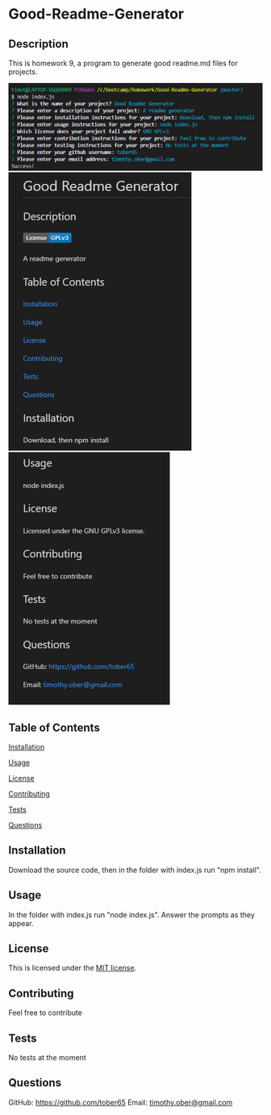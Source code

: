 # Good-Readme-Generator

## Description 
This is homework 9, a program to generate good readme.md files for projects.

<img src="./assets/command_line.png">
<img src="./assets/readme_pt1.png">
<img src="./assets/readme_pt2.png">

## Table of Contents 
[Installation](#installation)

[Usage](#usage)

[License](#license)

[Contributing](#contributing)

[Tests](#tests)

[Questions](#questions)
## Installation
Download the source code, then in the folder with index.js run "npm install".

## Usage
In the folder with index.js run "node index.js". Answer the prompts as they appear.

## License
This is licensed under the [MIT license](https://choosealicense.com/licenses/mit/).

## Contributing
Feel free to contribute

## Tests
No tests at the moment

## Questions
GitHub: https://github.com/tober65
Email: timothy.ober@gmail.com
